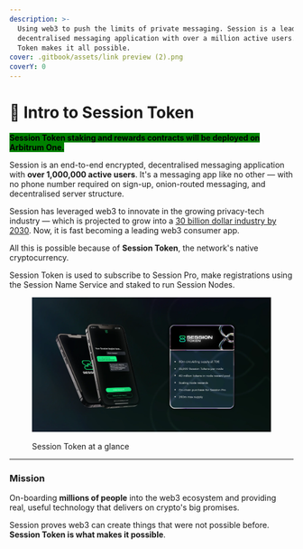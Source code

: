 ```yaml
---
description: >-
  Using web3 to push the limits of private messaging. Session is a leading
  decentralised messaging application with over a million active users. Session
  Token makes it all possible.
cover: .gitbook/assets/link preview (2).png
coverY: 0
---
```


# 👋 Intro to Session Token

<mark style="background-color:green;">**Session Token staking and rewards contracts will be deployed on Arbitrum One.**</mark>

Session is an end-to-end encrypted, decentralised messaging application with **over 1,000,000 active users**. It's a messaging app like no other — with no phone number required on sign-up, onion-routed messaging, and decentralised server structure.&#x20;

Session has leveraged web3 to innovate in the growing privacy-tech industry — which is projected to grow into a [30 billion dollar industry by 2030](https://www.fortunebusinessinsights.com/data-privacy-software-market-105420). Now, it is fast becoming a leading web3 consumer app.

All this is possible because of **Session Token**, the network's native cryptocurrency.

Session Token is used to subscribe to Session Pro, make registrations using the Session Name Service and staked to run Session Nodes.

<figure><img src=".gitbook/assets/44242f75c5ad256086006a69d9d8667d98c296a4-2820x1586.webp" alt=""><figcaption><p>Session Token at a glance</p></figcaption></figure>

***

### Mission

On-boarding **millions of people** into the web3 ecosystem and providing real, useful technology that delivers on crypto's big promises.

Session proves web3 can create things that were not possible before. **Session Token is what makes it possible**.
